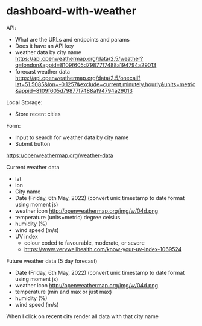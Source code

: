 # dashboard-with-weather

API:

- What are the URLs and endpoints and params
- Does it have an API key
- weather data by city name
  https://api.openweathermap.org/data/2.5/weather?q=london&appid=8109f605d79877f7488a194794a29013
- forecast weather data
  https://api.openweathermap.org/data/2.5/onecall?lat=51.5085&lon=-0.1257&exclude=current,minutely,hourly&units=metric&appid=8109f605d79877f7488a194794a29013

Local Storage:

- Store recent cities

Form:

- Input to search for weather data by city name
- Submit button

https://openweathermap.org/weather-data

Current weather data

- lat
- lon
- City name
- Date (Friday, 6th May, 2022) (convert unix timestamp to date format using moment js)
- weather icon http://openweathermap.org/img/w/04d.png
- temperature (units=metric) degree celsius
- humidity (%)
- wind speed (m/s)
- UV index
  - colour coded to favourable, moderate, or severe
  - https://www.verywellhealth.com/know-your-uv-index-1069524

Future weather data (5 day forecast)

- Date (Friday, 6th May, 2022) (convert unix timestamp to date format using moment js)
- weather icon http://openweathermap.org/img/w/04d.png
- temperature (min and max or just max)
- humidity (%)
- wind speed (m/s)

When I click on recent city render all data with that city name
